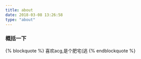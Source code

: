 ```yaml
---
title: about
date: 2018-03-08 13:26:58
type: "about"
---
```

### 概括一下
{% blockquote %}
喜欢acg,是个肥宅(逃
{% endblockquote %}










  

